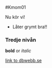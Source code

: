 #Kmom01


Nu kör vi!

* Låter grymt bra!!


### Tredje nivån

**bold** or *italic*


[link to dbwebb.se](http://dbwebb.se)